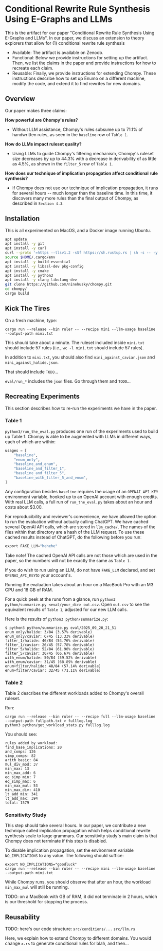 # Conditional Rewrite Rule Synthesis Using E-Graphs and LLMs

This is the artifact for our paper "Conditional Rewrite Rule Synthesis Using E-Graphs and LLMs".
In our paper, we discuss an extension to theory explorers that allow for (1) conditional
rewrite rule synthesis 

- Available: The artifact is available on Zenodo.
- Functional: Below we provide instructions for setting up the artifact. Then, we list the claims
  in the paper and provide instructions for how to recreate each claim.
- Reusable: Finally, we provide instructions for extending Chompy. These instructions describe
  how to set up Enumo on a different machine, modify the code, and extend it to
  find rewrites for new domains.

## Overview

Our paper makes three claims:

**How powerful are Chompy's rules?** 
- Without LLM assistance, Chompy's rules subsume up to 71.1% of handwritten rules, as seen in the
  `baseline` row of `Table 1`.

**How do LLMs impact ruleset quality?** 
- Using LLMs to guide Chompy's filtering mechanism, Chompy's ruleset size decreases by up to
  44.3%
  with a decrease in derivability of as little as 4.5%, as shown in the `filter_5` row of `Table 1`.

**How does our technique of implication propagation affect conditional rule synthesis?** 
- If Chompy does not use our technique of implication propagation, it runs for several hours --
  much longer than the baseline time. In this time, it discovers many more rules
  than the final output of Chompy, as described in `Section 4.3`.
  
  
  
## Installation

This is all experimented on MacOS, and a Docker image running Ubuntu.

``` bash
apt update
apt install -y git
apt install -y curl
curl --proto '=https --tlsv1.2 -sSf https://sh.rustup.rs | sh -s -- -y'
source $HOME/.cargo/env
apt install -y build-essential
apt install -y libssl-dev pkg-config
apt install -y cmake
apt install -y python3
apt install -y clang libclang-dev
git clone https://github.com/ninehusky/chompy.git
cd chompy/
cargo build
```

## Kick The Tires

On a fresh machine, type:

```
cargo run --release --bin ruler -- --recipe mini --llm-usage baseline --output-path mini.txt
```

This should take about a minute. The ruleset included inside
`mini.txt` should include 57 rules (i.e., `wc -l mini.txt` should
include 57 rules).

In addition to `mini.txt`, you should also find `mini_against_caviar.json` and `mini_against_halide.json`.

That should include `TODO`...

`eval/run_*` includes the `json` files. Go through them and `TODO`...


## Recreating Experiments

This section describes how to re-run the experiments we have in the paper.


### Table 1

`python3/run_the_eval.py` produces one run of the experiments used to build up Table 1.
Chompy is able to be augmented with LLMs in different ways, each of which are within:

```py
usages = [
    "baseline",
    "enum_only",
    "baseline_and_enum",
    "baseline_and_filter_1",
    "baseline_and_filter_5",
    "baseline_with_filter_5_and_enum",
]
```

Any configuration besides `baseline` requires the usage of an `OPENAI_API_KEY` environment variable,
hooked up to an OpenAI account with enough credits. With real LLM calls,
a full run of `run_the_eval.py` takes about an hour and costs about $3.00.

For reproducibility and reviewer's convenience, we have allowed the option to
run the evaluation without actually calling ChatGPT. We have cached several
OpenAI API calls, which are stored in `llm_cache/`. The names of the files within
that directory are a hash of the LLM request. To use these cached results instead
of ChatGPT, do the following before you run:


``` c
export FAKE_LLM="hehehe"
```

Take note! The cached OpenAI API calls are not those which are used in the paper, so the numbers
will not be exactly the same as `Table 1`. 

If you do wish to run using an LLM, do not have `FAKE_LLM` declared, and set `OPENAI_API_KEY`to your
account's.

Running the evaluation takes about an hour on a MacBook Pro with an M3 CPU and 18 GB of RAM.
   
For a quick peek at the runs from a glance, run `python3 python/summarize.py <eval/your_dir> out.csv`.
Open `out.csv` to see the equivalent results of `Table 1`, adjusted for our new LLM calls.

Here is the results of `python3 python/summarize.py`:

```
$ python3 python/summarize.py eval/2025_09_20_21_51        
enum_only/halide: 3/84 (3.57% derivable)
enum_only/caviar: 6/45 (13.33% derivable)
filter_1/halide: 46/84 (54.76% derivable)
filter_1/caviar: 26/45 (57.78% derivable)
filter_5/halide: 52/84 (61.90% derivable)
filter_5/caviar: 30/45 (66.67% derivable)
with_enum/halide: 50/84 (59.52% derivable)
with_enum/caviar: 31/45 (68.89% derivable)
enum+filter/halide: 48/84 (57.14% derivable)
enum+filter/caviar: 32/45 (71.11% derivable)
```


### Table 2

Table 2 describes the different workloads added to Chompy's overall ruleset.

Run:

```
cargo run --release --bin ruler -- --recipe full --llm-usage baseline --output-path fullpath.txt > fulllog.log
python3 python/get_workload_stats.py fulllog.log
```

You should see:

```
rules added by workload:
find_base_implications: 20
and_comps: 126
simp_comps: 82
arith_basic: 84
mul_div_mod: 37
min_max: 13
min_max_add: 6
eq_simp_min: 7
eq_simp_max: 6
min_max_mul: 53
min_max_div: 410
lt_add_min: 341
lt_add_max: 394
total: 1579
```

### Sensitivity Study

This step should take several hours. In our paper, we contribute a new
technique called implication propagation which helps conditional
rewrite synthesis scale to large grammars. Our sensitivity study's main
claim is that Chompy does not terminate if this step is disabled.

To disable implication propagation, set the environment variable `NO_IMPLICATIONS` to any value.
The following should suffice:

```
export NO_IMPLICATIONS="goodluck"
cargo run --release --bin ruler -- --recipe mini --llm-usage baseline --output-path mini.txt
```

While Chompy runs, you should observe that after an hour, the workload
`min_max_mul` will still be running.

TODO: on a MacBook with <blah> GB of RAM, it did not terminate in 2 hours, which is our
threshold for stopping the process.


## Reusability

TODO: here's our code structure:
`src/conditions/...`
`src/llm.rs`

Here, we explain how to extend Chompy to different domains.
You would change `x.rs` to generate conditional rules for blah, and then...



